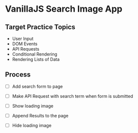# VanillaJS Search Image App
## Target Practice Topics
* User Input
* DOM Events
* API Requests
* Conditional Rendering
* Rendering Lists of Data
## Process
* [ ] Add search form to page
* [ ] Make API Request with search term when form is submitted
* [ ] Show loading image
* [ ] Append Results to the page
* [ ] Hide loading image

